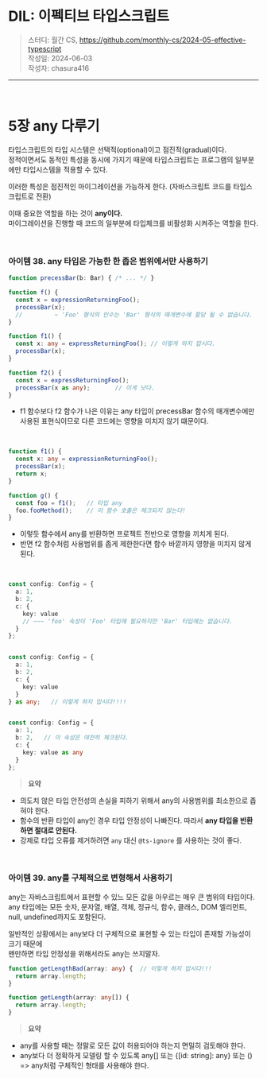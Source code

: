 # DIL: 이펙티브 타입스크립트

> 스터디: 월간 CS, https://github.com/monthly-cs/2024-05-effective-typescript  
> 작성일: 2024-06-03  
> 작성자: chasura416

---
<br />

# 5장 any 다루기

타입스크립트의 타입 시스템은 선택적(optional)이고 점진적(gradual)이다.  
정적이면서도 동적인 특성을 동시에 가지기 때문에 타입스크립트는 프로그램의 일부분에만 타입시스템을 적용할 수 있다.

이러한 특성은 점진적인 마이그레이션을 가능하게 한다. (자바스크립트 코드를 타입스크립트로 전환)

이때 중요한 역할을 하는 것이 **any이다.**  
마이그레이션을 진행할 때 코드의 일부분에 타입체크를 비활성화 시켜주는 역할을 한다.


<br />

### 아이템 38. any 타입은 가능한 한 좁은 범위에서만 사용하기

```TypeScript
function precessBar(b: Bar) { /* ... */ }

function f() {
  const x = expressionReturningFoo();
  processBar(x);
  //         ~ 'Foo' 형식의 인수는 'Bar' 형식의 매개변수에 할당 될 수 없습니다.
}
```

```TypeScript
function f1() {
  const x: any = expressReturningFoo(); // 이렇게 하지 맙시다.
  processBar(x);
}

function f2() {
  const x = expressReturningFoo();
  processBar(x as any);       // 이게 낫다.
}
```

- f1 함수보다 f2 함수가 나은 이유는 any 타입이 precessBar 함수의 매개변수에만 사용된 표현식이므로 다른 코드에는 영향을 미치지 않기 떄문이다.

<br />

```TypeScript
function f1() {
  const x: any = expressionReturningFoo();
  processBar(x);
  return x;
}

function g() {
  const foo = f1();   // 타입 any
  foo.fooMethod();    // 이 함수 호출은 체크되지 않는다!
}
```

- 이렇듯 함수에서 any를 반환하면 프로젝트 전반으로 영향을 끼치게 된다.
- 반면 f2 함수처럼 사용범위를 좁게 제한한다면 함수 바깥까지 영향을 미치지 않게 된다.

<br />


```TypeScript
const config: Config = {
  a: 1,
  b: 2, 
  c: {
    key: value
    // ~~~ 'foo' 속성이 'Foo' 타입에 필요하지만 'Bar' 타입에는 없습니다.
  }
};


const config: Config = {
  a: 1,
  b: 2,
  c: {
    key: value
  }
} as any;   // 이렇게 하지 맙시다!!!!


const config: Config = {
  a: 1,
  b: 2,   // 이 속성은 여전히 체크된다.
  c: {
    key: value as any
  }
};
```


> **요약**

- 의도치 않은 타입 안전성의 손실을 피하기 위해서 any의 사용범위를 최소한으로 좁혀야 한다.
- 함수의 반환 타입이 any인 경우 타입 안정성이 나빠진다. 따라서 **any 타입을 반환하면 절대로 안된다.**
- 강제로 타입 오류를 제거하려면 `any` 대신 `@ts-ignore` 를 사용하는 것이 좋다.


<br />

### 아이템 39. any를 구체적으로 변형해서 사용하기

any는 자바스크립트에서 표현할 수 있느 모든 값을 아우르는 매우 큰 범위의 타입이다.  
any 타입에는 모든 숫자, 문자열, 배열, 객체, 정규식, 함수, 클래스, DOM 엘리먼트, null, undefined까지도 포함된다.  

일반적인 상황에서는 any보다 더 구체적으로 표현할 수 있는 타입이 존재할 가능성이 크기 때문에   
왠만하면 타입 안정성을 위해서라도 any는 쓰지말자.

```TypeScript
function getLengthBad(array: any) {  // 이렇게 하지 맙시다!!!
  return array.length;
}

function getLength(array: any[]) {
  return array.length;
}
```

> **요약**

- any를 사용할 때는 정말로 모든 값이 허용되어야 하는지 면밀히 검토해야 한다.
- any보다 더 정확하게 모델링 할 수 있도록 any[] 또는 {[id: string]: any} 또는 () => any처럼 구체적인 형태를 사용해야 한다.
